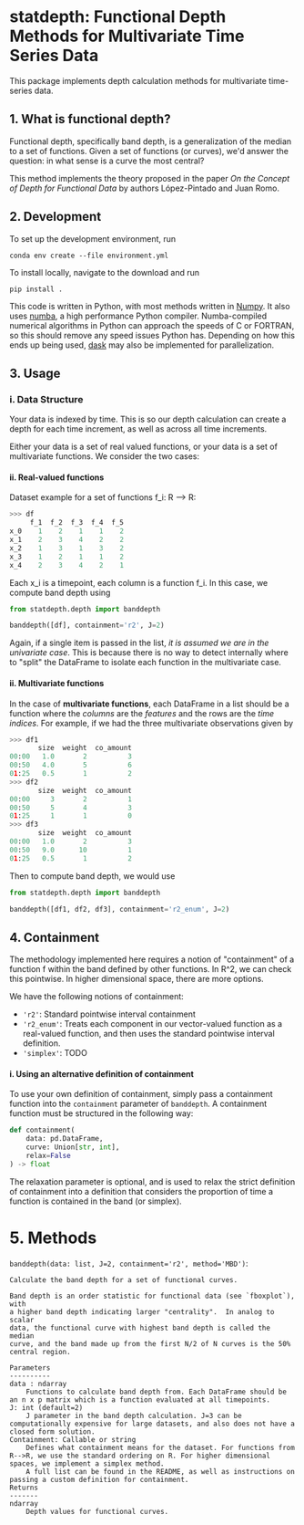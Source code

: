 # statdepth: Functional Depth Methods for Multivariate Time Series Data 
This package implements depth calculation methods for multivariate time-series data.

## 1. What is functional depth?
Functional depth, specifically band depth, is a generalization of the median to a set of functions. Given a set of functions (or curves), we'd answer the question: in what sense is a curve the most central? 

This method implements the theory proposed in the paper *On the Concept of Depth for Functional Data* by authors López-Pintado and Juan Romo. 

## 2. Development

To set up the development environment, run  
```
conda env create --file environment.yml
```

To install locally, navigate to the download and run

```
pip install .
```

This code is written in Python, with most methods written in [Numpy](https://numpy.org/). It also uses [numba](https://numba.pydata.org/), a high performance Python compiler. Numba-compiled numerical algorithms in Python can approach the speeds of C or FORTRAN, so this should remove any speed issues Python has. Depending on how this ends up being used, [dask](https://dask.org/) may also be implemented for parallelization. 

## 3. Usage

### i. Data Structure
Your data is indexed by time.  This is so our depth calculation can create a depth for each time increment, as well as across all time increments.  

Either your data is a set of real valued functions, or your data is a set of multivariate functions. We consider the two cases:

#### ii. Real-valued functions

Dataset example for a set of functions f_i: R --> R:
```Python
>>> df
     f_1  f_2  f_3  f_4  f_5
x_0    1    2    1    1    2
x_1    2    3    4    2    2
x_2    1    3    1    3    2
x_3    1    2    1    1    2
x_4    2    3    4    2    1

```

Each x_i is a timepoint, each column is a function f_i. In this case, we compute band depth using 

```Python 
from statdepth.depth import banddepth

banddepth([df], containment='r2', J=2)
```

Again, if a single item is passed in the list, *it is assumed we are in the univariate case*. This is because there is no way to detect internally where to "split" the DataFrame to isolate each function in the multivariate case. 

#### ii. Multivariate functions

In the case of **multivariate functions**, each DataFrame in a list should be a function where the *columns* are the *features* and the rows are the *time indices*. For example, if we had the three multivariate observations given by
```Python
>>> df1
       size  weight  co_amount
00:00   1.0       2          3
00:50   4.0       5          6
01:25   0.5       1          2
>>> df2
       size  weight  co_amount
00:00     3       2          1
00:50     5       4          3
01:25     1       1          0
>>> df3
       size  weight  co_amount
00:00   1.0       2          3
00:50   9.0      10          1
01:25   0.5       1          2

```

Then to compute band depth, we would use 

```Python
from statdepth.depth import banddepth

banddepth([df1, df2, df3], containment='r2_enum', J=2)
```

## 4. Containment

The methodology implemented here requires a notion of "containment" of a function f within the band defined by other functions. In R^2, we can check this pointwise. In higher dimensional space, there are more options. 

We have the following notions of containment:  
- `'r2'`: Standard pointwise interval containment
- `'r2_enum'`: Treats each component in our vector-valued function as a real-valued function, and then uses the standard pointwise interval definition.
- `'simplex'`: TODO  

#### i. Using an alternative definition of containment

To use your own definition of containment, simply pass a containment function into the `containment` parameter of `banddepth`. A containment function must be structured in the following way:

```Python
def containment(
    data: pd.DataFrame, 
    curve: Union[str, int], 
    relax=False
) -> float
```

The relaxation parameter is optional, and is used to relax the strict definition of containment into a definition that considers the proportion of time a function is contained in the band (or simplex). 

# 5. Methods

`banddepth(data: list, J=2, containment='r2', method='MBD')`:  

    Calculate the band depth for a set of functional curves.

    Band depth is an order statistic for functional data (see `fboxplot`), with
    a higher band depth indicating larger "centrality".  In analog to scalar
    data, the functional curve with highest band depth is called the median
    curve, and the band made up from the first N/2 of N curves is the 50%
    central region.

    Parameters
    ----------
    data : ndarray
        Functions to calculate band depth from. Each DataFrame should be an n x p matrix which is a function evaluated at all timepoints. 
    J: int (default=2)
        J parameter in the band depth calculation. J=3 can be computationally expensive for large datasets, and also does not have a closed form solution. 
    Containment: Callable or string
        Defines what containment means for the dataset. For functions from R-->R, we use the standard ordering on R. For higher dimensional spaces, we implement a simplex method. 
        A full list can be found in the README, as well as instructions on passing a custom definition for containment.  
    Returns
    -------
    ndarray
        Depth values for functional curves.
